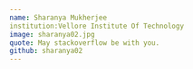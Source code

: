 ```yaml
---
name: Sharanya Mukherjee
institution:Vellore Institute Of Technology
image: sharanya02.jpg
quote: May stackoverflow be with you.
github: sharanya02
---
```

